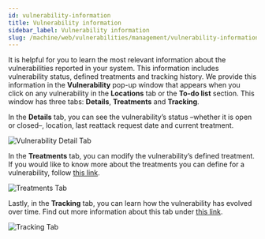 ```yaml
---
id: vulnerability-information
title: Vulnerability information
sidebar_label: Vulnerability information
slug: /machine/web/vulnerabilities/management/vulnerability-information
---
```


It is helpful for you to learn
the most relevant information
about the vulnerabilities
reported in your system.
This information includes
vulnerability status,
defined treatments and
tracking history.
We provide this information in
the **Vulnerability** pop-up
window that appears when you
click on any vulnerability in
the **Locations** tab or the
**To-do list** section.
This window has three tabs:
**Details**, **Treatments**
and **Tracking**.

In the **Details** tab,
you can see the vulnerability’s
status –whether it is open or
closed–, location,
last reattack request date
and current treatment.

![Vulnerability Detail Tab](https://res.cloudinary.com/fluid-attacks/image/upload/v1646425891/docs/web/vulnerabilities/management/vulner_info_detail_tab.png)

In the **Treatments** tab,
you can modify the vulnerability’s
defined treatment.
If you would like to know more
about the treatments you can
define for a vulnerability,
follow
[this link](/machine/web/vulnerabilities/management/treatments).

![Treatments Tab](https://res.cloudinary.com/fluid-attacks/image/upload/v1646425892/docs/web/vulnerabilities/management/vulner_info_treatmnt_tab.png)

Lastly,
in the **Tracking** tab,
you can learn how the
vulnerability has evolved
over time.
Find out more information about
this tab under
[this link](/machine/web/groups/vulnerabilities#tracking-tab).

![Tracking Tab](https://res.cloudinary.com/fluid-attacks/image/upload/v1646425892/docs/web/vulnerabilities/management/vulner_info_tracking_tab.png)
